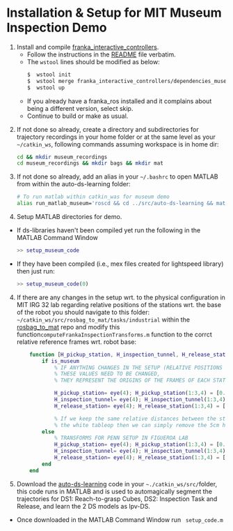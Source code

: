 # Installation & Setup for MIT Museum Inspection Demo

1. Install and compile [franka_interactive_controllers](https://github.com/nbfigueroa/franka_interactive_controllers). 
    - Follow the instructions in the [README](https://github.com/nbfigueroa/franka_interactive_controllers#readme) file verbatim.  
    - The ``wstool`` lines should be modified as below:
        ```bash
        $  wstool init
        $  wstool merge franka_interactive_controllers/dependencies_museum.rosinstall 
        $  wstool up 
        ```
    - If you already have a franka_ros installed and it complains about being a different version, select skip.
    - Continue to build or make as usual.

<!-- 2. Switch to the ``mit-museum-demo`` branch in the [ds_motion_generator](https://github.com/nbfigueroa/ds_motion_generator) repo:
    ```bash
    roscd ds_motion_generator/
    git checkout -b mit-museum-demo
    git pull . orgin/mit-museum-demo
    ``` -->
    
2. If not done so already, create a directory and subdirectories for trajectory recordings in your home folder or at the same level as your ``~/catkin_ws``, following commands assuming workspace is in home dir:
    ```bash
    cd && mkdir museum_recordings
    cd museum_recordings && mkdir bags && mkdir mat
    ```

3. If not done so already, add an alias in your ``~/.bashrc`` to open MATLAB from within the auto-ds-learning folder:
    ```bash
    # To run matlab within catkin_was for museum demo
    alias run_matlab_museum='roscd && cd ../src/auto-ds-learning && matlab' 
    ```
4. Setup MATLAB directories for demo.
 - If ds-libraries haven't been compiled yet run the following in the MATLAB Command Window
     ```matlab
     >> setup_museum_code    
     ```
 - If they have been compiled (i.e., mex files created for lightspeed library) then just run:
     ```matlab
     >> setup_museum_code(0)    
     ```
4. If there are any changes in the setup wrt. to the physical configuration in MIT IRG 32 lab regarding relative positions of the stations wrt. the base of the robot you should navigate to this folder: ``~/catkin_ws/src/rosbag_to_mat/tasks/industrial`` within the [rosbag_to_mat](https://github.com/nbfigueroa/rosbag_to_mat) repo and modify this function``computeFrankaInspectionTransforms.m`` function to the corrct relative reference frames wrt. robot base:

    ```matlab
        function [H_pickup_station, H_inspection_tunnel, H_release_station] = computeFrankaInspectionTransforms(is_museum)
            if is_museum
                % IF ANYTHING CHANGES IN THE SETUP (RELATIVE POSITIONS TO BASE OF ROBOT) 
                % THESE VALUES NEED TO BE CHANGED, 
                % THEY REPRESENT THE ORIGINS OF THE FRAMES OF EACH STATION WRT. THE BASE OF THE ROBOT

                H_pickup_station= eye(4); H_pickup_station(1:3,4) = [0.525, -0.475, 0.05]; %<== CHANGE/CHECK THESE VALUES WHEN MOVING TO MUSEUM 
                H_inspection_tunnel= eye(4); H_inspection_tunnel(1:3,4) = [0.575, 0.0, 0.05]; %<== CHANGE/CHECK THESE VALUES WHEN MOVING TO MUSEUM
                H_release_station= eye(4); H_release_station(1:3,4) = [0.575, 0.45, 0.05]; %<== CHANGE/CHECK THESE VALUES WHEN MOVING TO MUSEUM

                % If we keep the same relative distances between the stations but remove
                % the white tableop then we can simply remove the 5cm height
            else
                % TRANSFORMS FOR PENN SETUP IN FIGUEROA LAB
                H_pickup_station= eye(4); H_pickup_station(1:3,4) = [0.5, -0.5, 0.00];
                H_inspection_tunnel= eye(4); H_inspection_tunnel(1:3,4) = [0.5, 0.05, 0.00];
                H_release_station= eye(4); H_release_station(1:3,4) = [0.5, 0.55, 0.00];
            end
        end
    ```


5. Download the [auto-ds-learning](https://github.com/nbfigueroa/auto-ds-learning) code in your ``~./catkin_ws/src/``folder, this code runs in MATLAB and is used to automagically segment the trajectories for DS1: Reach-to-grasp Cubes, DS2: Inspection Task and Release, and learn the 2 DS models as lpv-DS. 
- Once downloaded in the MATLAB Command Window run `` setup_code.m``

